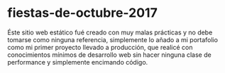 # fiestas-de-octubre-2017

Éste sitio web estático fué creado con muy malas prácticas y no debe tomarse como ninguna referencia, simplemente lo añado a mi portafolio como mi primer proyecto llevado a producción, que realicé con conocimientos mínimos de desarrollo web sin hacer ninguna clase de performance y simplemente encimando código.

